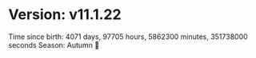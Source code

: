 # Version: v11.1.22
Time since birth: 4071 days, 97705 hours, 5862300 minutes, 351738000 seconds
Season: Autumn 🍁

